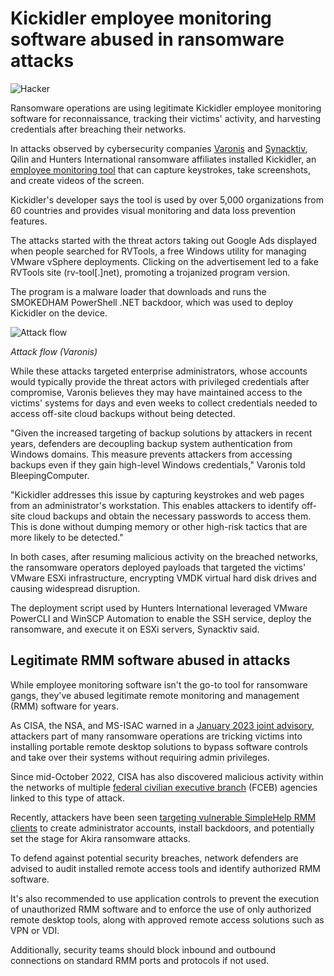 # Kickidler employee monitoring software abused in ransomware attacks

![Hacker](https://www.bleepstatic.com/content/hl-images/2022/10/09/hacker-looking-at-screens.jpg)

Ransomware operations are using legitimate Kickidler employee monitoring software for reconnaissance, tracking their victims' activity, and harvesting credentials after breaching their networks.

In attacks observed by cybersecurity companies [Varonis](https://www.varonis.com/blog/seo-poisoning#initial-access-and-persistence) and [Synacktiv](https://www.synacktiv.com/en/publications/case-study-how-hunters-international-and-friends-target-your-hypervisors), Qilin and Hunters International ransomware affiliates installed Kickidler, an [employee monitoring tool](http://www.kickidler.com/for-it/docs/grabber/) that can capture keystrokes, take screenshots, and create videos of the screen.

Kickidler's developer says the tool is used by over 5,000 organizations from 60 countries and provides visual monitoring and data loss prevention features.

The attacks started with the threat actors taking out Google Ads displayed when people searched for RVTools, a free Windows utility for managing VMware vSphere deployments. Clicking on the advertisement led to a fake RVTools site (rv-tool\[.\]net), promoting a trojanized program version.

The program is a malware loader that downloads and runs the SMOKEDHAM PowerShell .NET backdoor, which was used to deploy Kickidler on the device.

![Attack flow](https://www.bleepstatic.com/images/news/u/1109292/2025/Attack-flow(1).jpg)

_Attack flow (Varonis)_

While these attacks targeted enterprise administrators, whose accounts would typically provide the threat actors with privileged credentials after compromise, Varonis believes they may have maintained access to the victims' systems for days and even weeks to collect credentials needed to access off-site cloud backups without being detected.

"Given the increased targeting of backup solutions by attackers in recent years, defenders are decoupling backup system authentication from Windows domains. This measure prevents attackers from accessing backups even if they gain high-level Windows credentials," Varonis told BleepingComputer.

"Kickidler addresses this issue by capturing keystrokes and web pages from an administrator's workstation. This enables attackers to identify off-site cloud backups and obtain the necessary passwords to access them. This is done without dumping memory or other high-risk tactics that are more likely to be detected."

In both cases, after resuming malicious activity on the breached networks, the ransomware operators deployed payloads that targeted the victims' VMware ESXi infrastructure, encrypting VMDK virtual hard disk drives and causing widespread disruption.

The deployment script used by Hunters International leveraged VMware PowerCLI and WinSCP Automation to enable the SSH service, deploy the ransomware, and execute it on ESXi servers, Synacktiv said.

## **Legitimate RMM software abused in attacks**

While employee monitoring software isn't the go-to tool for ransomware gangs, they've abused legitimate remote monitoring and management (RMM) software for years.

As CISA, the NSA, and MS-ISAC warned in a [January 2023 joint advisory](https://www.bleepingcomputer.com/news/security/cisa-federal-agencies-hacked-using-legitimate-remote-desktop-tools/), attackers part of many ransomware operations are tricking victims into installing portable remote desktop solutions to bypass software controls and take over their systems without requiring admin privileges.

Since mid-October 2022, CISA has also discovered malicious activity within the networks of multiple [federal civilian executive branch](https://www.cisa.gov/agencies) (FCEB) agencies linked to this type of attack.

Recently, attackers have been seen [targeting vulnerable SimpleHelp RMM clients](https://www.bleepingcomputer.com/news/security/hackers-exploit-simplehelp-rmm-flaws-to-deploy-sliver-malware/) to create administrator accounts, install backdoors, and potentially set the stage for Akira ransomware attacks.

To defend against potential security breaches, network defenders are advised to audit installed remote access tools and identify authorized RMM software.

It's also recommended to use application controls to prevent the execution of unauthorized RMM software and to enforce the use of only authorized remote desktop tools, along with approved remote access solutions such as VPN or VDI.

Additionally, security teams should block inbound and outbound connections on standard RMM ports and protocols if not used.